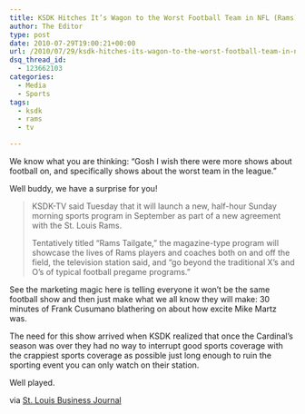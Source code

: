 ```yaml
---
title: KSDK Hitches It’s Wagon to the Worst Football Team in NFL (Rams)
author: The Editor
type: post
date: 2010-07-29T19:00:21+00:00
url: /2010/07/29/ksdk-hitches-its-wagon-to-the-worst-football-team-in-nfl-rams/
dsq_thread_id:
  - 123662103
categories:
  - Media
  - Sports
tags:
  - ksdk
  - rams
  - tv

---
```

We know what you are thinking: &#8220;Gosh I wish there were more shows about football on, and specifically shows about the worst team in the league.&#8221;

Well buddy, we have a surprise for you!

> KSDK-TV said Tuesday that it will launch a new, half-hour Sunday morning sports program in September as part of a new agreement with the St. Louis Rams.
> 
> Tentatively titled “Rams Tailgate,” the magazine-type program will showcase the lives of Rams players and coaches both on and off the field, the television station said, and “go beyond the traditional X’s and O’s of typical football pregame programs.”

See the marketing magic here is telling everyone it won&#8217;t be the same football show and then just make what we all know they will make: 30 minutes of Frank Cusumano blathering on about how excite Mike Martz was.

The need for this show arrived when KSDK realized that once the Cardinal&#8217;s season was over they had no way to interrupt good sports coverage with the crappiest sports coverage as possible just long enough to ruin the sporting event you can only watch on their station.

Well played.

via <a href="http://www.bizjournals.com/stlouis/stories/2010/07/26/daily34.html?surround=lfn" target="_blank">St. Louis Business Journal</a>